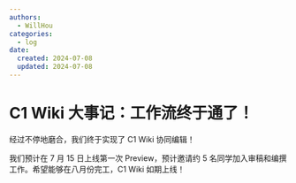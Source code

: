 ```yaml
---
authors:
  - WillHou
categories:
  - log
date:
  created: 2024-07-08
  updated: 2024-07-08
---
```


# C1 Wiki 大事记：工作流终于通了！

经过不停地磨合，我们终于实现了 C1 Wiki 协同编辑！

我们预计在 $7$ 月 $15$ 日上线第一次 Preview，预计邀请约 5 名同学加入审稿和编撰工作。希望能够在八月份完工，C1 Wiki 如期上线！